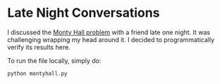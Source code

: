 # Late Night Conversations

I discussed the [Monty Hall problem](https://en.wikipedia.org/wiki/Monty_Hall_problem) with a friend late one night.  It was challenging wrapping my head around it. I decided to programmatically verify its results here.

To run the file locally, simply do:
```
python montyhall.py
```
